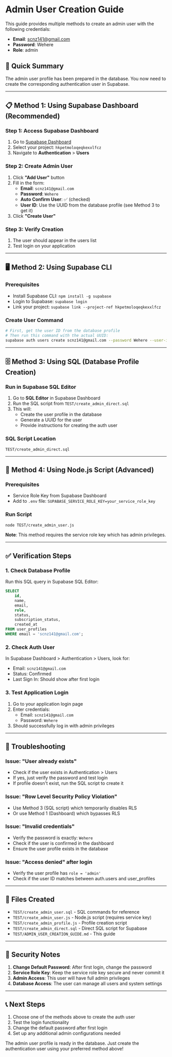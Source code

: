# Admin User Creation Guide

This guide provides multiple methods to create an admin user with the following credentials:
- **Email**: scnz141@gmail.com
- **Password**: Wehere
- **Role**: admin

## 🎯 Quick Summary

The admin user profile has been prepared in the database. You now need to create the corresponding authentication user in Supabase.

---

## 📋 Method 1: Using Supabase Dashboard (Recommended)

### Step 1: Access Supabase Dashboard
1. Go to [Supabase Dashboard](https://supabase.com/dashboard)
2. Select your project: `hkpetmoloqeqkexxlfcz`
3. Navigate to **Authentication** > **Users**

### Step 2: Create Admin User
1. Click **"Add User"** button
2. Fill in the form:
   - **Email**: `scnz141@gmail.com`
   - **Password**: `Wehere`
   - **Auto Confirm User**: ✅ (checked)
   - **User ID**: Use the UUID from the database profile (see Method 3 to get it)
3. Click **"Create User"**

### Step 3: Verify Creation
1. The user should appear in the users list
2. Test login on your application

---

## 🖥️ Method 2: Using Supabase CLI

### Prerequisites
- Install Supabase CLI: `npm install -g supabase`
- Login to Supabase: `supabase login`
- Link your project: `supabase link --project-ref hkpetmoloqeqkexxlfcz`

### Create User Command
```bash
# First, get the user ID from the database profile
# Then run this command with the actual UUID:
supabase auth users create scnz141@gmail.com --password Wehere --user-id YOUR_UUID_HERE
```

---

## 🗄️ Method 3: Using SQL (Database Profile Creation)

### Run in Supabase SQL Editor

1. Go to **SQL Editor** in Supabase Dashboard
2. Run the SQL script from `TEST/create_admin_direct.sql`
3. This will:
   - Create the user profile in the database
   - Generate a UUID for the user
   - Provide instructions for creating the auth user

### SQL Script Location
```
TEST/create_admin_direct.sql
```

---

## 🔧 Method 4: Using Node.js Script (Advanced)

### Prerequisites
- Service Role Key from Supabase Dashboard
- Add to `.env` file: `SUPABASE_SERVICE_ROLE_KEY=your_service_role_key`

### Run Script
```bash
node TEST/create_admin_user.js
```

**Note**: This method requires the service role key which has admin privileges.

---

## ✅ Verification Steps

### 1. Check Database Profile
Run this SQL query in Supabase SQL Editor:
```sql
SELECT 
    id,
    name,
    email,
    role,
    status,
    subscription_status,
    created_at
FROM user_profiles 
WHERE email = 'scnz141@gmail.com';
```

### 2. Check Auth User
In Supabase Dashboard > Authentication > Users, look for:
- Email: `scnz141@gmail.com`
- Status: Confirmed
- Last Sign In: Should show after first login

### 3. Test Application Login
1. Go to your application login page
2. Enter credentials:
   - Email: `scnz141@gmail.com`
   - Password: `Wehere`
3. Should successfully log in with admin privileges

---

## 🚨 Troubleshooting

### Issue: "User already exists"
- Check if the user exists in Authentication > Users
- If yes, just verify the password and test login
- If profile doesn't exist, run the SQL script to create it

### Issue: "Row Level Security Policy Violation"
- Use Method 3 (SQL script) which temporarily disables RLS
- Or use Method 1 (Dashboard) which bypasses RLS

### Issue: "Invalid credentials"
- Verify the password is exactly: `Wehere`
- Check if the user is confirmed in the dashboard
- Ensure the user profile exists in the database

### Issue: "Access denied" after login
- Verify the user profile has `role = 'admin'`
- Check if the user ID matches between auth.users and user_profiles

---

## 📁 Files Created

- `TEST/create_admin_user.sql` - SQL commands for reference
- `TEST/create_admin_user.js` - Node.js script (requires service key)
- `TEST/create_admin_profile.js` - Profile creation script
- `TEST/create_admin_direct.sql` - Direct SQL script for Supabase
- `TEST/ADMIN_USER_CREATION_GUIDE.md` - This guide

---

## 🔐 Security Notes

1. **Change Default Password**: After first login, change the password
2. **Service Role Key**: Keep the service role key secure and never commit it
3. **Admin Access**: This user will have full admin privileges
4. **Database Access**: The user can manage all users and system settings

---

## 📞 Next Steps

1. Choose one of the methods above to create the auth user
2. Test the login functionality
3. Change the default password after first login
4. Set up any additional admin configurations needed

The admin user profile is ready in the database. Just create the authentication user using your preferred method above!